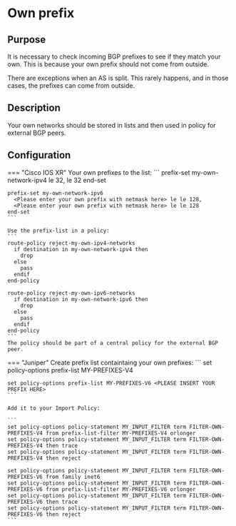 # Own prefix

## Purpose
It is necessary to check incoming BGP prefixes to see if they match your own. This is because your own prefix should not come from outside.

There are exceptions when an AS is split. This rarely happens, and in those cases, the prefixes can come from outside.

## Description
Your own networks should be stored in lists and then used in policy for external BGP peers. 

## Configuration
=== "Cisco IOS XR"
    Your own prefixes to the list:
    ```
    prefix-set my-own-network-ipv4
      <Please enter your own prefix with netmask here> le 32,
      <Please enter your own prefix with netmask here> le 32
    end-set
    
    prefix-set my-own-network-ipv6
      <Please enter your own prefix with netmask here> le le 128,
      <Please enter your own prefix with netmask here> le le 128
    end-set
    ```

    Use the prefix-list in a policy:
    ```
    route-policy reject-my-own-ipv4-networks
      if destination in my-own-network-ipv4 then
        drop
      else
        pass
      endif
    end-policy

    route-policy reject-my-own-ipv6-networks
      if destination in my-own-network-ipv6 then
        drop
      else
        pass
      endif
    end-policy
    ```
    The policy should be part of a central policy for the external BGP peer.

=== "Juniper"
    Create prefix list containtaing your own prefixes:
    ```
    set policy-options prefix-list MY-PREFIXES-V4 <PLEASE INSERT YOUR PREFIX HERE>
    
    set policy-options prefix-list MY-PREFIXES-V6 <PLEASE INSERT YOUR PREFIX HERE>
    ```

    Add it to your Import Policy:

    ```
    set policy-options policy-statement MY_INPUT_FILTER term FILTER-OWN-PREFIXES-V4 from prefix-list-filter MY-PREFIXES-V4 orlonger
    set policy-options policy-statement MY_INPUT_FILTER term FILTER-OWN-PREFIXES-V4 then trace
    set policy-options policy-statement MY_INPUT_FILTER term FILTER-OWN-PREFIXES-V4 then reject
    
    set policy-options policy-statement MY_INPUT_FILTER term FILTER-OWN-PREFIXES-V6 from family inet6
    set policy-options policy-statement MY_INPUT_FILTER term FILTER-OWN-PREFIXES-V6 from prefix-list-filter MY-PREFIXES-V6 orlonger
    set policy-options policy-statement MY_INPUT_FILTER term FILTER-OWN-PREFIXES-V6 then trace
    set policy-options policy-statement MY_INPUT_FILTER term FILTER-OWN-PREFIXES-V6 then reject
    ```
    
